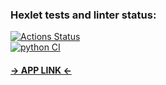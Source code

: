 ### Hexlet tests and linter status:
[![Actions Status](https://github.com/jespy666/python-project-83/workflows/hexlet-check/badge.svg)](https://github.com/jespy666/python-project-83/actions)  
[![python CI](https://github.com/jespy666/python-project-83/actions/workflows/main.yml/badge.svg)](https://github.com/jespy666/python-project-83/actions/workflows/main.yml)  
#### [-> APP LINK <-](https://page-analyzer-96tu.onrender.com/)
